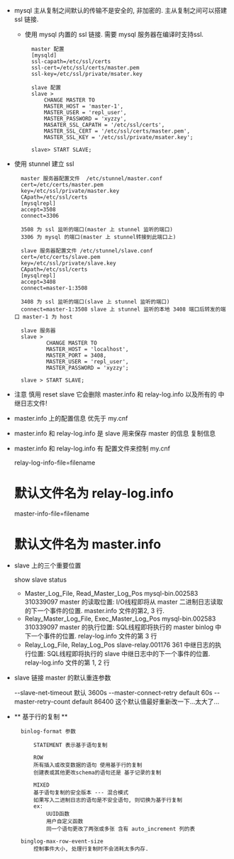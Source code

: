 

 * mysql 主从复制之间默认的传输不是安全的, 非加密的.  主从复制之间可以搭建 ssl 链接.
   * 使用 mysql 内置的 ssl 链接. 需要 mysql 服务器在编译时支持ssl.
       
           master 配置
           [mysqld]
           ssl-capath=/etc/ssl/certs
           ssl-cert=/etc/ssl/certs/master.pem
           ssl-key=/etc/ssl/private/msater.key
           
           slave 配置
           slave > 
               CHANGE MASTER TO
               MASTER_HOST = 'master-1',
               MASTER_USER = 'repl_user',
               MASTER_PASSWORD = 'xyzzy',
               MASATER_SSL_CAPATH = '/etc/ssl/certs',
               MASTER_SSL_CERT = '/etc/ssl/certs/master.pem',
               MASTER_SSL_KEY = '/etc/ssl/private/msater.key';
           
           slave> START SLAVE;
   
  * 使用 stunnel 建立 ssl
      
          master 服务器配置文件  /etc/stunnel/master.conf
          cert=/etc/certs/master.pem
          key=/etc/ssl/private/master.key
          CApath=/etc/ssl/certs
          [mysqlrepl]
          accept=3508
          connect=3306
          
          3508 为 ssl 监听的端口(master 上 stunnel 监听的端口)
          3306 为 mysql 的端口(master 上 stunnel转接到此端口上)
          
          slave 服务器配置文件 /etc/stunnel/slave.conf
          cert=/etc/certs/slave.pem
          key=/etc/ssl/private/slave.key
          CApath=/etc/ssl/certs
          [mysqlrepl]
          accept=3408
          connect=master-1:3508
          
          3408 为 ssl 监听的端口(slave 上 stunnel 监听的端口)
          connect=master-1:3508 slave 上 stunnel 监听的本地 3408 端口后转发的端口 master-1 为 host
  
          slave 服务器
          slave > 
                  CHANGE MASTER TO 
                  MASTER_HOST = 'localhost',
                  MASTER_PORT = 3408,
                  MASTER_USER = 'repl_user',
                  MASTER_PASSWORD = 'xyzzy';
                  
          slave > START SLAVE;
          
* 注意 慎用 reset slave 它会删除 master.info 和 relay-log.info 以及所有的 中继日志文件! 
* master.info 上的配置信息 优先于 my.cnf
* master.info 和 relay-log.info 是 slave 用来保存 master 的信息 复制信息
* master.info 和 relay-log.info 有 配置文件来控制 my.cnf 
    
    
    relay-log-info-file=filename
    # 默认文件名为 relay-log.info
    
    master-info-file=filename
    # 默认文件名为 master.info

      
* slave 上的三个重要位置
    
    
    show slave status
    
    * Master_Log_File, Read_Master_Log_Pos
      mysql-bin.002583  310339097
      master 的读取位置: I/O线程即将从 master 二进制日志读取的下一个事件的位置.
      master.info 文件的第2, 3 行.
    * Relay_Master_Log_File, Exec_Master_Log_Pos
      mysql-bin.002583        310339097
      master 的执行位置: SQL线程即将执行的 master binlog 中下一个事件的位置.
      relay-log.info 文件的第 3 行
    * Relay_Log_File, Relay_Log_Pos
      slave-relay.001176   361
      中继日志的执行位置: SQL线程即将执行的 slave 中继日志中的下一个事件的位置.
      relay-log.info 文件的第 1, 2 行
      
 
 
 * slave 链接 master 的默认重连参数
     
     
     --slave-net-timeout
     默认 3600s
     --master-connect-retry
     default 60s
     --master-retry-count
     default 86400
     这个默认值最好重新改一下...太大了...
 
 
 * ** 基于行的复制 **
     
         binlog-format 参数
             
             STATEMENT 表示基于语句复制
             
             ROW 
             所有插入或改变数据的语句 使用基于行的复制 
             创建表或其他更改schema的语句还是 基于记录的复制
             
             MIXED 
             基于语句复制的安全版本 --- 混合模式
             如果写入二进制日志的语句是不安全语句, 则切换为基于行复制
             ex: 
                 UUID函数
                 用户自定义函数
                 同一个语句更改了两张或多张 含有 auto_increment 列的表
             
         binglog-max-row-event-size
             控制事件大小, 处理行复制时不会消耗太多内存.
 
          
          